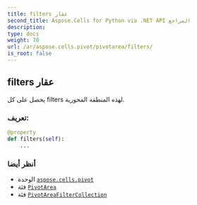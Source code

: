 ```yaml
---
title: filters عقار
second_title: Aspose.Cells for Python via .NET API المراجع
description:
type: docs
weight: 70
url: /ar/aspose.cells.pivot/pivotarea/filters/
is_root: false
---
```

##  filters عقار

يحصل على كل filters لهذه المنطقة المحورية.
###  تعريف:
```python
@property
def filters(self):
    ...
```

###  أنظر أيضا
* الوحدة [`aspose.cells.pivot`](../../)
* فئة [`PivotArea`](/cells/python-net/ar/aspose.cells.pivot/pivotarea)
* فئة [`PivotAreaFilterCollection`](/cells/python-net/ar/aspose.cells.pivot/pivotareafiltercollection)
